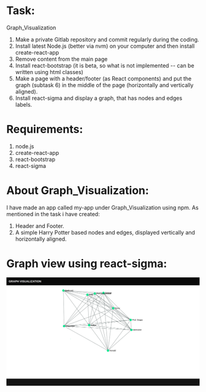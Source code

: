 # Task:
Graph_Visualization
1) Make a private Gitlab repository and commit regularly during the coding. 
2) Install latest Node.js (better via nvm) on your computer and then install create-react-app 
3) Remove content from the main page 
4) Install react-bootstrap (it is beta, so what is not implemented -- can be written using html classes)  
5) Make a page with a header/footer (as React components) and put the graph (subtask 6) in the middle of the page (horizontally and vertically aligned). 
6) Install react-sigma and display a graph, that has nodes and edges labels.

# Requirements:
1. node.js
2. create-react-app
3. react-bootstrap
4. react-sigma

# About Graph_Visualization:
I have made an app called my-app under Graph_Visualization using npm. As mentioned in the task i have created:
1. Header and Footer.
2. A simple Harry Potter based nodes and edges, displayed vertically and horizontally aligned.

# Graph view using react-sigma:

![alt text](my-app/src/graph_v.png)

